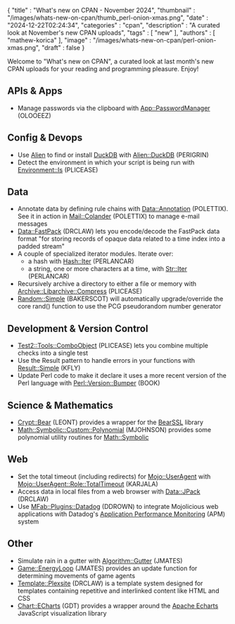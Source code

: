 {
   "title" : "What's new on CPAN - November 2024",
   "thumbnail" : "/images/whats-new-on-cpan/thumb_perl-onion-xmas.png",
   "date" : "2024-12-22T02:24:34",
   "categories" : "cpan",
   "description" : "A curated look at November's new CPAN uploads",
   "tags" : [
      "new"
   ],
   "authors" : [
      "mathew-korica"
   ],
   "image" : "/images/whats-new-on-cpan/perl-onion-xmas.png",
   "draft" : false
}


Welcome to "What's new on CPAN", a curated look at last month's new CPAN uploads for your reading and programming pleasure. Enjoy!

APIs & Apps
-----------
* Manage passwords via the clipboard with [App::PasswordManager](https://metacpan.org/pod/App::PasswordManager) (OLOOEEZ)


Config & Devops
---------------
* Use [Alien](https://metacpan.org/pod/Alien) to find or install [DuckDB](https://duckdb.org/) with [Alien::DuckDB](https://metacpan.org/pod/Alien::DuckDB) (PERIGRIN)
* Detect the environment in which your script is being run with [Environment::Is](https://metacpan.org/pod/Environment::Is) (PLICEASE)


Data
----
* Annotate data by defining rule chains with [Data::Annotation](https://metacpan.org/pod/Data::Annotation) (POLETTIX). See it in action in [Mail::Colander](https://metacpan.org/pod/Mail::Colander) (POLETTIX) to manage e-mail messages
* [Data::FastPack](https://metacpan.org/pod/Data::FastPack) (DRCLAW) lets you encode/decode the FastPack data format "for storing records of opaque data related to a time index into a padded stream"
* A couple of specialized iterator modules. Iterate over:
    * a hash with [Hash::Iter](https://metacpan.org/pod/Hash::Iter) (PERLANCAR)
    * a string, one or more characters at a time, with [Str::Iter](https://metacpan.org/pod/Str::Iter) (PERLANCAR)
* Recursively archive a directory to either a file or memory with [Archive::Libarchive::Compress](https://metacpan.org/pod/Archive::Libarchive::Compress) (PLICEASE)
* [Random::Simple](https://metacpan.org/pod/Random::Simple) (BAKERSCOT) will automatically upgrade/override the core rand() function to use the PCG pseudorandom number generator


Development & Version Control
-----------------------------
* [Test2::Tools::ComboObject](https://metacpan.org/pod/Test2::Tools::ComboObject) (PLICEASE) lets you combine multiple checks into a single test
* Use the Result pattern to handle errors in your functions with [Result::Simple](https://metacpan.org/pod/Result::Simple) (KFLY)
* Update Perl code to make it declare it uses a more recent version of the Perl language with [Perl::Version::Bumper](https://metacpan.org/pod/Perl::Version::Bumper) (BOOK)


Science & Mathematics
---------------------
* [Crypt::Bear](https://metacpan.org/pod/Crypt::Bear) (LEONT) provides a wrapper for the [BearSSL](https://bearssl.org) library
* [Math::Symbolic::Custom::Polynomial](https://metacpan.org/pod/Math::Symbolic::Custom::Polynomial) (MJOHNSON) provides some polynomial utility routines for [Math::Symbolic](https://metacpan.org/pod/Math::Symbolic)


Web
---
* Set the total timeout (including redirects) for [Mojo::UserAgent](https://metacpan.org/pod/Mojo::UserAgent) with [Mojo::UserAgent::Role::TotalTimeout](https://metacpan.org/pod/Mojo::UserAgent::Role::TotalTimeout) (KARJALA)
* Access data in local files from a web browser with [Data::JPack](https://metacpan.org/pod/Data::JPack) (DRCLAW)
* Use [MFab::Plugins::Datadog](https://metacpan.org/pod/MFab::Plugins::Datadog) (DDROWN) to integrate Mojolicious web applications with Datadog's [Application Performance Monitoring](https://www.datadoghq.com/product/apm) (APM) system


Other
-----
* Simulate rain in a gutter with [Algorithm::Gutter](https://metacpan.org/pod/Algorithm::Gutter) (JMATES)
* [Game::EnergyLoop](https://metacpan.org/pod/Game::EnergyLoop) (JMATES) provides an update function for determining movements of game agents
* [Template::Plexsite](https://metacpan.org/pod/Template::Plexsite) (DRCLAW) is a template system designed for templates containing repetitive and interlinked content like HTML and CSS
* [Chart::ECharts](https://metacpan.org/pod/Chart::ECharts) (GDT) provides a wrapper around the [Apache Echarts](https://echarts.apache.org) JavaScript visualization library
